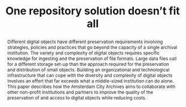 ---
abstract: Different digital objects have different preservation requirements involving
  strategies, policies and practices that go beyond the capacity of a single archival
  institution. The variety and complexity of digital objects requires specific knowledge
  for ingesting and the preservation of file formats. Large data files call for a
  different storage set-up than the approach required for the preservation and distribution
  of small objects. Building an organizational and technological infrastructure that
  can cope with the diversity and complexity of digital objects involves an effort
  that far exceeds what a middle-sized institution can do alone. This paper describes
  how the Amsterdam City Archives aims to collaborate with other non-profit institutions
  and partners to improve the quality of the preservation of and access to digital
  objects while reducing costs.
creators:
- van Meegen Silva, Ana
date: null
document_url: https://services.phaidra.univie.ac.at/api/object/o:1079696/download
grand_parent: iPRES
institutions: []
keywords: []
landing_page_url: https://phaidra.univie.ac.at/o:1079696
language: eng
layout: publication
license: CC BY 4.0 International
notes_url: null
parent: iPRES 2019
publication_type: paper
size: 162224
slides_url: null
source_name: iPRES
stream_url: null
title: 'One repository solution doesn’t fit all '
year: 2019
---